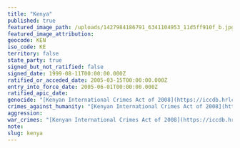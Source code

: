 ```yaml
---
title: "Kenya"
published: true
featured_image_path: /uploads/1427984186791_6341104953_11d5ff910f_b.jpg
featured_image_attribution:
geocode: KEN
iso_code: KE
territory: false
state_party: true
signed_but_not_ratified: false
signed_date: 1999-08-11T00:00:00.000Z
ratified_or_acceded_date: 2005-03-15T00:00:00.000Z
entry_into_force_date: 2005-06-01T00:00:00.000Z
ratified_apic_date:
genocide: "[Kenyan International Crimes Act of 2008](https://iccdb.hrlc.net/data/doc/309/keyword/46/)"
crimes_against_humanity: "[Kenyan International Crimes Act of 2008](https://iccdb.hrlc.net/data/doc/309/keyword/13/)"
aggression:
war_crimes: "[Kenyan International Crimes Act of 2008](https://iccdb.hrlc.net/data/doc/309/keyword/145/)"
note:
slug: kenya
---
```

